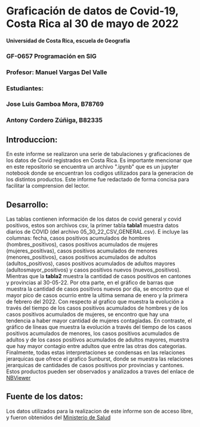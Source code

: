 # Graficación de datos de Covid-19, Costa Rica al 30 de mayo de 2022
####                      Universidad de Costa Rica, escuela de Geografía

###                                     GF-0657 Programación en SIG
###                                  Profesor: Manuel Vargas Del Valle

###                                                          Estudiantes:
###                                    Jose Luis Gamboa Mora, B78769
###                                      Antony Cordero Zúñiga, B82335


## Introduccion:
En este informe se realizaron una serie de tabulaciones y graficaciones de los datos de Covid registrados en Costa Rica. Es importante mencionar que en este repositorio se encuentra un archivo ".ipynb" que es un jupyter notebook donde se encuentran los codigos utilizados para la generacion de los distintos productos.
Este informe fue redactado de forma concisa para facilitar la comprension del lector.

## Desarrollo:
Las tablas contienen información de los datos de covid general y covid positivos, estos son archivos csv, la primer tabla **tabla1** muestra datos diarios de COVID (del archivo 05_30_22_CSV_GENERAL.csv). E incluye las columnas: fecha, casos positivos acumulados de hombres (hombres_positivos), casos positivos acumulados de mujeres (mujeres_positivas), casos positivos acumulados de menores (menores_positivos), casos positivos acumulados de adultos (adultos_positivos), casos positivos acumulados de adultos mayores (adultosmayor_positivos) y casos positivos nuevos (nuevos_positivos). Mientras que la **tabla2** muestra la cantidad de casos positivos en cantones y provincias al 30-05-22.
Por otra parte, en el gráfico de barras que muestra la cantidad de casos positivos nuevos por día, se encontro que el mayor pico de casos ocurrio entre la ultima semana de enero y la primera de febrero del 2022.
Con respecto al grafico que muestra la evolución a través del tiempo de los casos positivos acumulados de hombres y de los casos positivos acumulados de mujeres, se encontro que hay una tendencia a haber mayor cantidad de mujeres contagiadas.
En contraste, el gráfico de líneas que muestra la evolución a través del tiempo de los casos positivos acumulados de menores, los casos positivos acumulados de adultos y de los casos positivos acumulados de adultos mayores, muestra que hay mayor contagio entre adultos que entre las otras dos categorias. Finalmente, todas estas interpretaciones se condensas en las relaciones jerarquicas que ofrece el grafico Sunburst, donde se muestra las relaciones jerarquicas de cantidades de casos positivos por provincias y cantones.
Estos productos pueden ser observados y analizados a traves del enlace de [NBViewer](https://nbviewer.org/github/JluisG99/Tarea2_covid/blob/345e90a6e8e949a3f1d7741c07e5e9706ba07e43/Tarea2.ipynb)

## Fuente de los datos:
Los datos utilizados para la realizacion de este informe son de acceso libre, y fueron obtenidos del [Ministerio de Salud](https://oges.ministeriodesalud.go.cr/)
